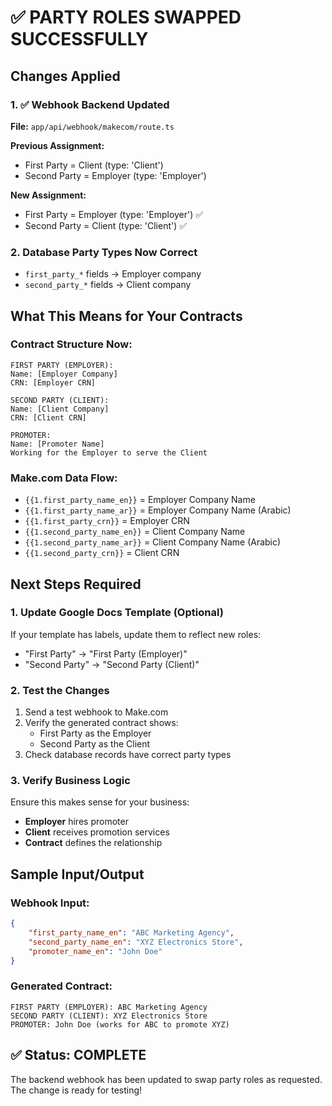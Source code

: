 # ✅ PARTY ROLES SWAPPED SUCCESSFULLY

## Changes Applied

### 1. ✅ Webhook Backend Updated
**File:** `app/api/webhook/makecom/route.ts`

**Previous Assignment:**
- First Party = Client (type: 'Client')
- Second Party = Employer (type: 'Employer')

**New Assignment:**
- First Party = Employer (type: 'Employer') ✅
- Second Party = Client (type: 'Client') ✅

### 2. Database Party Types Now Correct
- `first_party_*` fields → Employer company
- `second_party_*` fields → Client company

## What This Means for Your Contracts

### Contract Structure Now:
```
FIRST PARTY (EMPLOYER):
Name: [Employer Company]
CRN: [Employer CRN]

SECOND PARTY (CLIENT):
Name: [Client Company] 
CRN: [Client CRN]

PROMOTER:
Name: [Promoter Name]
Working for the Employer to serve the Client
```

### Make.com Data Flow:
- `{{1.first_party_name_en}}` = Employer Company Name
- `{{1.first_party_name_ar}}` = Employer Company Name (Arabic)
- `{{1.first_party_crn}}` = Employer CRN
- `{{1.second_party_name_en}}` = Client Company Name
- `{{1.second_party_name_ar}}` = Client Company Name (Arabic)
- `{{1.second_party_crn}}` = Client CRN

## Next Steps Required

### 1. Update Google Docs Template (Optional)
If your template has labels, update them to reflect new roles:
- "First Party" → "First Party (Employer)"
- "Second Party" → "Second Party (Client)"

### 2. Test the Changes
1. Send a test webhook to Make.com
2. Verify the generated contract shows:
   - First Party as the Employer
   - Second Party as the Client
3. Check database records have correct party types

### 3. Verify Business Logic
Ensure this makes sense for your business:
- **Employer** hires promoter
- **Client** receives promotion services
- **Contract** defines the relationship

## Sample Input/Output

### Webhook Input:
```json
{
    "first_party_name_en": "ABC Marketing Agency",
    "second_party_name_en": "XYZ Electronics Store",
    "promoter_name_en": "John Doe"
}
```

### Generated Contract:
```
FIRST PARTY (EMPLOYER): ABC Marketing Agency
SECOND PARTY (CLIENT): XYZ Electronics Store
PROMOTER: John Doe (works for ABC to promote XYZ)
```

## ✅ Status: COMPLETE
The backend webhook has been updated to swap party roles as requested. The change is ready for testing!
